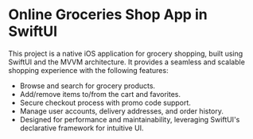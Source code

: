 # Online Groceries Shop App in SwiftUI 


This project is a native iOS application for grocery shopping, built using SwiftUI and the MVVM architecture. It provides a seamless and scalable shopping experience with the following features:

- Browse and search for grocery products.
- Add/remove items to/from the cart and favorites.
- Secure checkout process with promo code support.
- Manage user accounts, delivery addresses, and order history.
- Designed for performance and maintainability, leveraging SwiftUI's declarative framework for intuitive UI.


